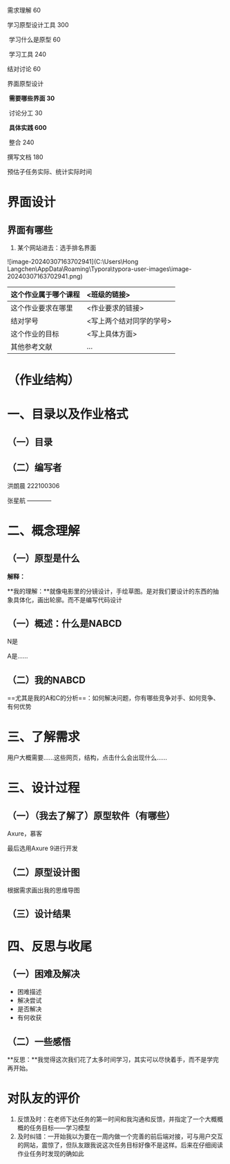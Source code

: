 需求理解         60

学习原型设计工具     300

​    学习什么是原型   60

​    学习工具    240

结对讨论       60

界面原型设计  

​	**需要哪些界面    30**

​    讨论分工   30

​    **具体实践   600**

​    整合      240

撰写文档    180

预估子任务实际、统计实际时间

# 界面设计

## 界面有哪些



1. 某个网站进去：选手排名界面

![image-20240307163702941](C:\Users\Hong Langchen\AppData\Roaming\Typora\typora-user-images\image-20240307163702941.png)

| 这个作业属于哪个课程 | <班级的链接>             |
| :------------------- | :----------------------- |
| 这个作业要求在哪里   | <作业要求的链接>         |
| 结对学号             | <写上两个结对同学的学号> |
| 这个作业的目标       | <写上具体方面>           |
| 其他参考文献         | …                        |

# （作业结构）

# 一、目录以及作业格式

## （一）目录

## （二）编写者

洪朗晨 222100306

张星航 ————

# 二、概念理解

## （一）原型是什么

**解释：**

**我的理解：**就像电影里的分镜设计，手绘草图。是对我们要设计的东西的抽象具体化，画出轮廓。而不是编写代码设计

## （一）概述：什么是NABCD

N是

A是......

## （二）我的NABCD

==尤其是我的A和C的分析==：如何解决问题，你有哪些竞争对手、如何竞争、有何优势

# 三、了解需求

用户大概需要......这些网页，结构，点击什么会出现什么......

# 三、设计过程

## （一）（我去了解了）原型软件（有哪些）

Axure，慕客

最后选用Axure 9进行开发

## （二）原型设计图

根据需求画出我的思维导图

## （三）设计结果

# 四、反思与收尾

## （一）困难及解决

+ 困难描述
+ 解决尝试
+ 是否解决
+ 有何收获

## （二）一些感悟

**反思：**我觉得这次我们花了太多时间学习，其实可以尽快着手，而不是学完再开始。

# 对队友的评价

1. 反馈及时：在老师下达任务的第一时间和我沟通和反馈，并指定了一个大概概概的任务目标——学习模型
2. 及时纠错：一开始我以为要在一周内做一个完善的前后端对接，可与用户交互的网站，震惊了，但队友跟我说这次任务目标好像不是这样。后来在仔细阅读作业任务时发现的确如此